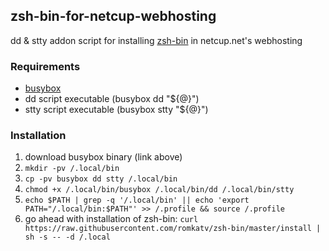 ## zsh-bin-for-netcup-webhosting
dd & stty addon script for installing [zsh-bin](https://github.com/romkatv/zsh-bin) in netcup.net's webhosting

### Requirements
- [busybox](https://busybox.net/downloads/binaries)
- dd	script executable (busybox dd   "${@}")
- stty	script executable (busybox stty "${@}")

### Installation
1. download busybox binary (link above)
2. ```mkdir -pv /.local/bin```
3. ```cp -pv busybox dd stty /.local/bin```
4. ```chmod +x /.local/bin/busybox /.local/bin/dd /.local/bin/stty```
5. ```echo $PATH | grep -q '/.local/bin' || echo 'export PATH="/.local/bin:$PATH"' >> /.profile && source /.profile```
6. go ahead with installation of zsh-bin:
   ```curl https://raw.githubusercontent.com/romkatv/zsh-bin/master/install | sh -s -- -d /.local```
